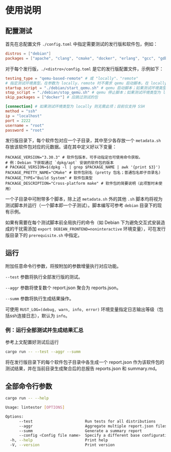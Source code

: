 # 使用说明
## 配置测试
首先在总配置文件 `./config.toml` 中指定需要测试的发行版和软件包，例如：

```toml
distros = ["debian"]
packages = ["apache", "clang", "cmake", "docker", "erlang", "gcc", "gdb", "golang", "haproxy", "libmemcached", "lighttpd", "llvm", "mariadb", "nginx", "nodejs", "numpy", "ocaml"]
```

对于每个发行版，`./<distro>/config.toml` 是它的发行版配置文件，示例如下：
  
```toml
testing_type = "qemu-based-remote" # 或 "locally"、"remote"
# 指定测试环境类型。在参数为 locally、remote 时不需求 qemu 启动脚本。在 locally 时不需求连接信息。
startup_script = "./debian/start_qemu.sh" # qemu 启动脚本；如果测试环境类型为 locally 或 remote 则无需此项
stop_script = "./debian/stop_qemu.sh" # qemu 停止脚本；如果测试环境类型为 locally 或 remote 则无需此项
skip_packages = ["docker"] # 应跳过测试的包

[connection] # 如果测试环境类型为 locally 则无需此项；目前仅支持 SSH
method = "ssh"
ip = "localhost"
port = 2222
username = "root"
password = "root"
```

发行版目录下，每个软件包对应一个子目录，其中至少各存放一个 `metadata.sh` 存放该软件包对应的元数据。请在其中定义好以下变量：
```
PACKAGE_VERSION="3.30.3" # 软件包版本，可手动指定也可使用命令获取。
# 例：Debian 下获取通过 `dpkg/apt` 安装的软件包的版本
# PACKAGE_VERSION=$(dpkg -l | grep $PACKAGE_NAME | awk '{print $3}')
PACKAGE_PRETTY_NAME="CMake" # 软件包别名 (pretty 包名；普通包名即子目录名)
PACKAGE_TYPE="Build System" # 软件包类型
PACKAGE_DESCRIPTION="Cross-platform make" # 软件包的简要说明（此项暂时未使用）
```
一个子目录中可附带多个脚本，除上述 `metadata.sh` 外的其他 `.sh` 脚本均将视为测试脚本并运行（一个脚本即一个子测试）。脚本编写可参考 `debian` 目录下的现有示例。

如果有需要在每个测试脚本前全局执行的命令（如 Debian 下为避免交互式安装造成的干扰需添加 `export DEBIAN_FRONTEND=noninteractive` 环境变量），可在发行版目录下的 `prerequisite.sh` 中指定。

## 运行
附加任意命令行参数，将按附加的参数增量执行对应功能。

`--test` 参数将执行全部发行版的测试。

`--aggr` 参数将使复数个 report.json 聚合为 reports.json。

`--summ` 参数将执行生成结果操作。

可使用 `RUST_LOG=(debug, warn, info, error)` 环境变量指定日志输出等级（包括ssh连接日志），默认为 `info`。

### 例：运行全部测试并生成结果汇总

参考上文配置好测试后运行

```bash
cargo run -- --test --aggr --summ
```

将在发行版目录下的每个软件包子目录中各生成一个 report.json 作为该软件包的测试结果，并在当前目录生成聚合后的总报告 reports.json 和 summary.md。

## 全部命令行参数

```sh
cargo run -- --help
```

```sh
Usage: lintestor [OPTIONS]

Options:
      --test                       Run tests for all distributions
      --aggr                       Aggregate multiple report.json files into a single reports.json
      --summ                       Generate a summary report
      --config <Config file name>  Specify a different base configuration file
  -h, --help                       Print help
  -V, --version                    Print version
```